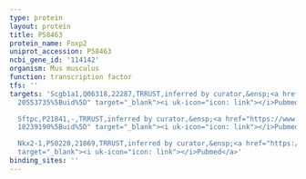 ```yaml
---
type: protein
layout: protein
title: P58463
protein_name: Foxp2
uniprot_accession: P58463
ncbi_gene_id: '114142'
organism: Mus musculus
function: transcription factor
tfs: ''
targets: 'Scgb1a1,Q06318,22287,TRRUST,inferred by curator,&ensp;<a href="https://www.ncbi.nlm.nih.gov/pubmed/?term=11358962;
  20553735%5Buid%5D" target="_blank"><i uk-icon="icon: link"></i>Pubmed</a>

  Sftpc,P21841,-,TRRUST,inferred by curator,&ensp;<a href="https://www.ncbi.nlm.nih.gov/pubmed/?term=20553735;
  18239190%5Buid%5D" target="_blank"><i uk-icon="icon: link"></i>Pubmed</a>

  Nkx2-1,P50220,21869,TRRUST,inferred by curator,&ensp;<a href="https://www.ncbi.nlm.nih.gov/pubmed/?term=18239190%5Buid%5D"
  target="_blank"><i uk-icon="icon: link"></i>Pubmed</a>'
binding_sites: ''
---
```

